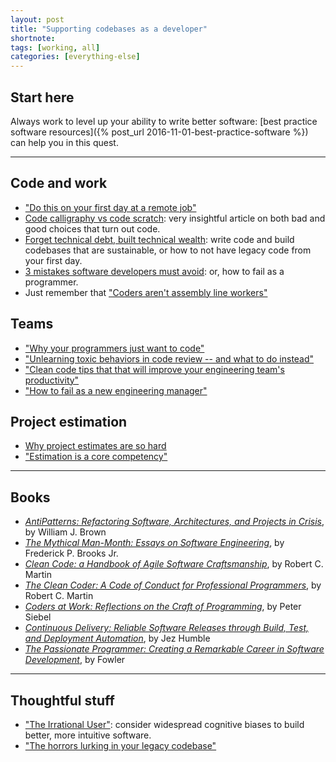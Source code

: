 ```yaml
---
layout: post
title: "Supporting codebases as a developer"
shortnote:
tags: [working, all]
categories: [everything-else]
---
```


## Start here

Always work to level up your ability to write better software: [best practice software resources]({% post_url 2016-11-01-best-practice-software %}) can help you in this quest.

<hr>

## Code and work
* ["Do this on your first day at a remote job"](https://www.linkedin.com/pulse/do-your-first-day-remote-job-nicole-wosje/)
* [Code calligraphy vs code scratch](https://medium.freecodecamp.com/what-is-shitty-code-handwriting-ae7c00708b#.2xp08elhl): very insightful article on both bad and good choices that turn out code.
* [Forget technical debt, built technical wealth](https://firstround.com/review/forget-technical-debt-heres-how-to-build-technical-wealth/?ct=t(How_Does_Your_Leadership_Team_Rate_12_3_2015)): write code and build codebases that are sustainable, or how to not have legacy code from your first day.
* [3 mistakes software developers must avoid](https://lab.hookops.com/avoid-startup-failure.html): or, how to fail as a programmer.
* Just remember that ["Coders aren't assembly line workers"](https://www.linkedin.com/pulse/coders-arent-assembly-line-workers-david-max?trk=v-feed&lipi=urn%3Ali%3Apage%3Ad_flagship3_feed%3BNMuFUXzDZaRvL%2FHFgPwrKw%3D%3D)

## Teams
* ["Why your programmers just want to code"](https://hackernoon.com/why-your-programmers-just-want-to-code-36da9973388e)
* ["Unlearning toxic behaviors in code review -- and what to do instead"]("https://medium.freecodecamp.org/unlearning-toxic-behaviors-in-a-code-review-culture-b7c295452a3c")
* ["Clean code tips that that will improve your engineering team's productivity"](https://engineering.videoblocks.com/these-four-clean-code-tips-will-dramatically-improve-your-engineering-teams-productivity-b5bd121dd150)
* ["How to fail as a new engineering manager"](https://blog.usejournal.com/how-to-fail-as-a-new-engineering-manager-30b5fb617a)

## Project estimation
* [Why project estimates are so hard](https://chrismm.com/blog/project-delays-why-software-estimates/)
* ["Estimation is a core competency"](https://trackchanges.postlight.com/estimation-is-a-core-competency-36dfc1dfdea3)

<hr>

## Books

* *[AntiPatterns: Refactoring Software, Architectures, and Projects in Crisis](https://www.amazon.com/AntiPatterns-Refactoring-Software-Architectures-Projects/dp/0471197130/ref=as_li_ss_tl?ie=UTF8&linkCode=ll1&tag=eejs-20&linkId=a16d2a25826f74deb9a4030f4f590904)*, by William J. Brown
* *[The Mythical Man-Month: Essays on Software Engineering](https://www.amazon.com/The-Mythical-Man-Month-Engineering-Anniversary/dp/0201835959/ref=as_li_ss_tl?ie=UTF8&linkCode=ll1&tag=eejs-20&linkId=635704bb5438d46528e2fc45524cc835)*, by Frederick P. Brooks Jr.
* *[Clean Code: a Handbook of Agile Software Craftsmanship](https://www.amazon.com/Clean-Code-Handbook-Software-Craftsmanship/dp/0132350882/ref=as_li_ss_tl?ie=UTF8&linkCode=ll1&tag=eejs-20&linkId=57c53d00417cf5bdb0364370c3202f39)*, by Robert C. Martin
* *[The Clean Coder: A Code of Conduct for Professional Programmers](https://www.amazon.com/The-Clean-Coder-Professional-Programmers/dp/0137081073/ref=as_li_ss_tl?ie=UTF8&linkCode=ll1&tag=eejs-20&linkId=677a2ee28efb51d1c3b8392a81efa5a1)*, by Robert C. Martin
* *[Coders at Work: Reflections on the Craft of Programming](https://www.amazon.com/Coders-Work-Reflections-Craft-Programming/dp/1430219483/ref=as_li_ss_tl?ie=UTF8&linkCode=ll1&tag=eejs-20&linkId=ce4891e24cff6af35600086a254a3661)*, by Peter Siebel
* *[Continuous Delivery: Reliable Software Releases through Build, Test, and Deployment Automation](https://www.amazon.com/Continuous-Delivery-Deployment-Automation-Addison-Wesley/dp/0321601912/ref=as_li_ss_tl?ie=UTF8&linkCode=ll1&tag=eejs-20&linkId=c3a14417e3124e233330982128167324)*, by Jez Humble
* *[The Passionate Programmer: Creating a Remarkable Career in Software Development](https://www.amazon.com/The-Passionate-Programmer-Remarkable-Development/dp/1934356344/ref=as_li_ss_tl?ie=UTF8&linkCode=ll1&tag=eejs-20&linkId=2d8a96b2cfd6021bcb12e268e0213937)*, by Fowler


<hr>

## Thoughtful stuff
* ["The Irrational User"](https://medium.com/@alvinhsia/cognitive-bias-ad5f9fe7f59b#.tqyud3h44): consider widespread cognitive biases to build better, more intuitive software.
* ["The horrors lurking in your legacy codebase"](https://medium.com/skills-matter/the-horrors-lurking-in-your-legacy-codebase-616d7d631f35)
